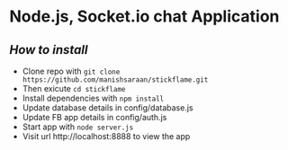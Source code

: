 # Node.js, Socket.io chat Application

## _How to install_

* Clone repo with `git clone https://github.com/manishsaraan/stickflame.git`
* Then exicute `cd stickflame`
* Install dependencies with `npm install`
* Update database details in config/database.js
* Update FB app details in config/auth.js
* Start app with `node server.js`
* Visit url http://localhost:8888 to view the app